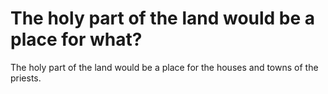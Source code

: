 # The holy part of the land would be a place for what?

The holy part of the land would be a place for the houses and towns of the priests.
